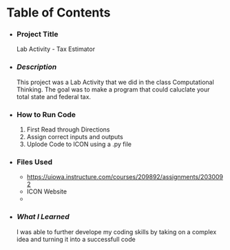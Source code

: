 # Table of Contents #
+ ### **Project Title**
  Lab Activity - Tax Estimator
+ ### _Description_
  This project was a Lab Activity that we did in the class Computational Thinking. The goal was to make a program that could caluclate your total state and federal tax.
+ ### How to Run Code
  1. First Read through Directions
  2. Assign correct inputs and outputs
  3. Uplode Code to ICON using a .py file
+ ### Files Used
  + https://uiowa.instructure.com/courses/209892/assignments/2030092
  + ICON Website
  + 
+ ### _What I Learned_
  I was able to further develope my coding skills by taking on a complex idea and turning it into a successfull code
